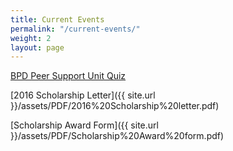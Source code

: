 ```yaml
---
title: Current Events
permalink: "/current-events/"
weight: 2
layout: page
---
```


[BPD Peer Support Unit Quiz](http://www.bostonpeersupportquiz.org/)

[2016 Scholarship Letter]({{ site.url }}/assets/PDF/2016%20Scholarship%20letter.pdf)

[Scholarship Award Form]({{ site.url }}/assets/PDF/Scholarship%20Award%20form.pdf)
